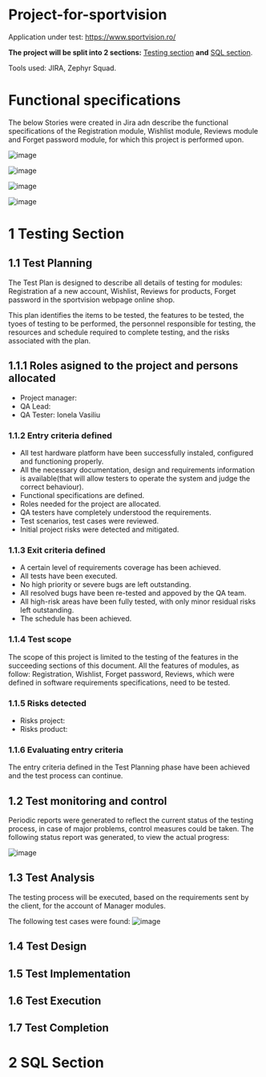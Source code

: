 # Project-for-sportvision
Application under test: https://www.sportvision.ro/

**The project will be split into 2 sections:** [Testing section](https://github.com/VasiliuIonela/Project-for-sportvision/blob/main/README.md#1-testing-section) **and** [SQL section](https://github.com/VasiliuIonela/Project-for-sportvision/blob/main/README.md#2-sql-section).

Tools used: JIRA, Zephyr Squad.

# Functional specifications

The below Stories were created in Jira adn describe the functional specifications of the Registration module, Wishlist module, Reviews module and Forget password module, for which this project is performed upon.

![image](https://github.com/VasiliuIonela/Project-for-sportvision/blob/main/story%20registration.jpeg)

![image](https://github.com/VasiliuIonela/Project-for-sportvision/blob/main/story%20wishlist.jpeg)

![image](https://github.com/VasiliuIonela/Project-for-sportvision/blob/main/story%20reviews.jpeg)

![image](https://github.com/VasiliuIonela/Project-for-sportvision/blob/main/story%20forget%20password.jpeg)

# 1 Testing Section
## 1.1 Test Planning
The Test Plan is designed to describe all details of testing for modules: Registration af a new account, Wishlist, Reviews for products, Forget password in the sportvision webpage online shop.

This plan identifies the items to be tested, the features to be tested, the tyoes of testing to be performed, the personnel responsible for testing, the resources and schedule required to complete testing, and the risks associated with the plan.
## 1.1.1 Roles asigned to the project and persons allocated
* Project manager:
* QA Lead:
* QA Tester: Ionela Vasiliu
### 1.1.2 Entry criteria defined
* All test hardware platform have been successfully instaled, configured and functioning properly.
* All the necessary documentation, design and requirements information is available(that will allow testers to operate the system and judge the correct behaviour).
* Functional specifications are defined.
* Roles needed for the project are allocated.
* QA testers have completely understood the requirements.
* Test scenarios, test cases were reviewed.
* Initial project risks were detected and mitigated.
### 1.1.3 Exit criteria defined
* A certain level of requirements coverage has been achieved.
* All tests have been executed.
* No high priority or severe bugs are left outstanding.
* All resolved bugs have been re-tested and appoved by the QA team.
* All high-risk areas have been fully tested, with only minor residual risks left outstanding.
* The schedule has been achieved.
### 1.1.4 Test scope
 The scope of this project is limited to the testing of the features in the succeeding sections of this document. All the features of modules, as follow: Registration, Wishlist, Forget password, Reviews, which were defined in software requirements specifications, need to be tested.
### 1.1.5 Risks detected
* Risks project:
* Risks product:
### 1.1.6 Evaluating entry criteria
The entry criteria defined in the Test Planning phase have been achieved and the test process can continue.
## 1.2 Test monitoring and control
Periodic reports were generated to reflect the current status of the testing process, in case of major problems, control measures could be taken.
The following status report was generated, to view the actual progress:

![image](https://github.com/VasiliuIonela/Project-for-sportvision/blob/main/Web%20capture_8-5-2023_182827_itfclasses.atlassian.net.jpeg)
## 1.3 Test Analysis
The testing process will be executed, based on the requirements sent by the client, for the account of Manager modules. 

The following test cases were found:
![image]()
## 1.4 Test Design
## 1.5 Test Implementation
## 1.6 Test Execution
## 1.7 Test Completion
# 2 SQL Section
